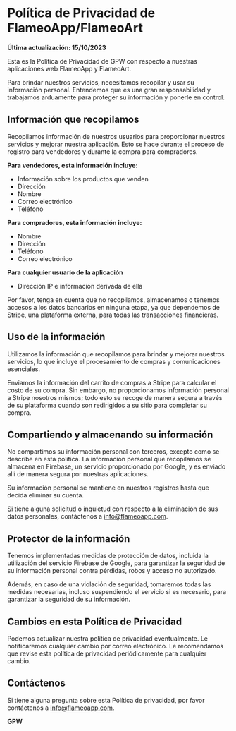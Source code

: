 # Política de Privacidad de FlameoApp/FlameoArt

**Última actualización: 15/10/2023**

Esta es la Política de Privacidad de GPW con respecto a nuestras aplicaciones web FlameoApp y FlameoArt.

Para brindar nuestros servicios, necesitamos recopilar y usar su información personal. Entendemos que es una gran responsabilidad y trabajamos arduamente para proteger su información y ponerle en control.

## Información que recopilamos

Recopilamos información de nuestros usuarios para proporcionar nuestros servicios y mejorar nuestra aplicación. Esto se hace durante el proceso de registro para vendedores y durante la compra para compradores.

**Para vendedores, esta información incluye:**

- Información sobre los productos que venden
- Dirección
- Nombre
- Correo electrónico
- Teléfono

**Para compradores, esta información incluye:**

- Nombre
- Dirección
- Teléfono
- Correo electrónico

**Para cualquier usuario de la aplicación**

- Dirección IP e información derivada de ella

Por favor, tenga en cuenta que no recopilamos, almacenamos o tenemos accesos a los datos bancarios en ninguna etapa, ya que dependemos de Stripe, una plataforma externa, para todas las transacciones financieras.

## Uso de la información

Utilizamos la información que recopilamos para brindar y mejorar nuestros servicios, lo que incluye el procesamiento de compras y comunicaciones esenciales.

Enviamos la información del carrito de compras a Stripe para calcular el costo de su compra. Sin embargo, no proporcionamos información personal a Stripe nosotros mismos; todo esto se recoge de manera segura a través de su plataforma cuando son redirigidos a su sitio para completar su compra.

## Compartiendo y almacenando su información

No compartimos su información personal con terceros, excepto como se describe en esta política. La información personal que recopilamos se almacena en Firebase, un servicio proporcionado por Google, y es enviado allí de manera segura por nuestras aplicaciones.

Su información personal se mantiene en nuestros registros hasta que decida eliminar su cuenta.

Si tiene alguna solicitud o inquietud con respecto a la eliminación de sus datos personales, contáctenos a info@flameoapp.com.

## Protector de la información

Tenemos implementadas medidas de protección de datos, incluida la utilización del servicio Firebase de Google, para garantizar la seguridad de su información personal contra pérdidas, robos y acceso no autorizado.

Además, en caso de una violación de seguridad, tomaremos todas las medidas necesarias, incluso suspendiendo el servicio si es necesario, para garantizar la seguridad de su información.

## Cambios en esta Política de Privacidad

Podemos actualizar nuestra política de privacidad eventualmente. Le notificaremos cualquier cambio por correo electrónico. Le recomendamos que revise esta política de privacidad periódicamente para cualquier cambio.

## Contáctenos

Si tiene alguna pregunta sobre esta Política de privacidad, por favor contáctenos a info@flameoapp.com.

**GPW**